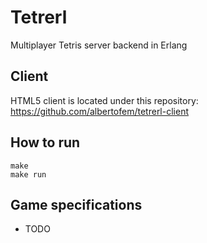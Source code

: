 Tetrerl
=======

Multiplayer Tetris server backend in Erlang

Client
------

HTML5 client is located under this repository: https://github.com/albertofem/tetrerl-client

How to run
----------

```
make
make run
```

Game specifications
-------------------

* TODO